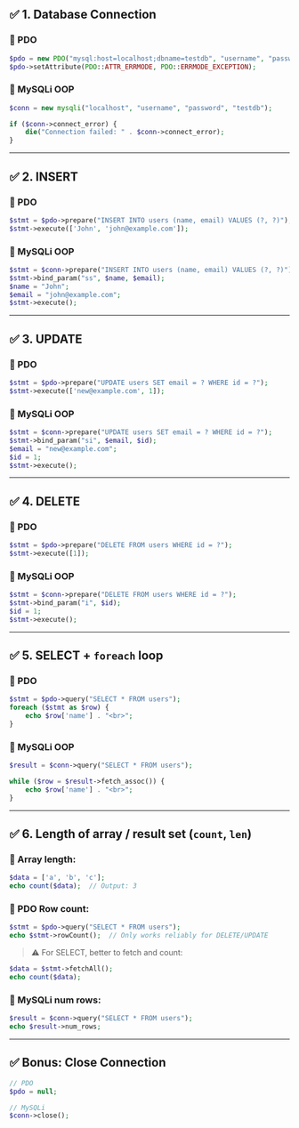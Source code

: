 ## ✅ 1. **Database Connection**

### 🔸 PDO

```php
$pdo = new PDO("mysql:host=localhost;dbname=testdb", "username", "password");
$pdo->setAttribute(PDO::ATTR_ERRMODE, PDO::ERRMODE_EXCEPTION);
```

### 🔸 MySQLi OOP

```php
$conn = new mysqli("localhost", "username", "password", "testdb");

if ($conn->connect_error) {
    die("Connection failed: " . $conn->connect_error);
}
```

---

## ✅ 2. **INSERT**

### 🔸 PDO

```php
$stmt = $pdo->prepare("INSERT INTO users (name, email) VALUES (?, ?)");
$stmt->execute(['John', 'john@example.com']);
```

### 🔸 MySQLi OOP

```php
$stmt = $conn->prepare("INSERT INTO users (name, email) VALUES (?, ?)");
$stmt->bind_param("ss", $name, $email);
$name = "John";
$email = "john@example.com";
$stmt->execute();
```

---

## ✅ 3. **UPDATE**

### 🔸 PDO

```php
$stmt = $pdo->prepare("UPDATE users SET email = ? WHERE id = ?");
$stmt->execute(['new@example.com', 1]);
```

### 🔸 MySQLi OOP

```php
$stmt = $conn->prepare("UPDATE users SET email = ? WHERE id = ?");
$stmt->bind_param("si", $email, $id);
$email = "new@example.com";
$id = 1;
$stmt->execute();
```

---

## ✅ 4. **DELETE**

### 🔸 PDO

```php
$stmt = $pdo->prepare("DELETE FROM users WHERE id = ?");
$stmt->execute([1]);
```

### 🔸 MySQLi OOP

```php
$stmt = $conn->prepare("DELETE FROM users WHERE id = ?");
$stmt->bind_param("i", $id);
$id = 1;
$stmt->execute();
```

---

## ✅ 5. **SELECT + `foreach` loop**

### 🔸 PDO

```php
$stmt = $pdo->query("SELECT * FROM users");
foreach ($stmt as $row) {
    echo $row['name'] . "<br>";
}
```

### 🔸 MySQLi OOP

```php
$result = $conn->query("SELECT * FROM users");

while ($row = $result->fetch_assoc()) {
    echo $row['name'] . "<br>";
}
```

---

## ✅ 6. **Length of array / result set (`count`, `len`)**

### 🔸 Array length:

```php
$data = ['a', 'b', 'c'];
echo count($data);  // Output: 3
```

### 🔸 PDO Row count:

```php
$stmt = $pdo->query("SELECT * FROM users");
echo $stmt->rowCount();  // Only works reliably for DELETE/UPDATE
```

> ⚠️ For SELECT, better to fetch and count:

```php
$data = $stmt->fetchAll();
echo count($data);
```

### 🔸 MySQLi num rows:

```php
$result = $conn->query("SELECT * FROM users");
echo $result->num_rows;
```

---

## ✅ Bonus: Close Connection

```php
// PDO
$pdo = null;

// MySQLi
$conn->close();
```